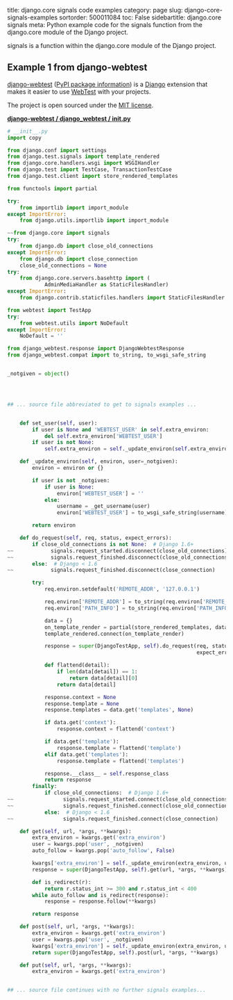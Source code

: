title: django.core signals code examples
category: page
slug: django-core-signals-examples
sortorder: 500011084
toc: False
sidebartitle: django.core signals
meta: Python example code for the signals function from the django.core module of the Django project.


signals is a function within the django.core module of the Django project.


## Example 1 from django-webtest
[django-webtest](https://github.com/django-webtest/django-webtest)
([PyPI package information](https://pypi.org/project/django-webtest/))
is a [Django](/django.html) extension that makes it easier to use
[WebTest](http://docs.pylonsproject.org/projects/webtest/) with
your projects.

The project is open sourced under the
[MIT license](https://github.com/django-webtest/django-webtest/blob/master/LICENSE.txt).

[**django-webtest / django_webtest / __init__.py**](https://github.com/django-webtest/django-webtest/blob/master/django_webtest/./__init__.py)

```python
# __init__.py
import copy

from django.conf import settings
from django.test.signals import template_rendered
from django.core.handlers.wsgi import WSGIHandler
from django.test import TestCase, TransactionTestCase
from django.test.client import store_rendered_templates

from functools import partial

try:
    from importlib import import_module
except ImportError:
    from django.utils.importlib import import_module

~~from django.core import signals
try:
    from django.db import close_old_connections
except ImportError:
    from django.db import close_connection
    close_old_connections = None
try:
    from django.core.servers.basehttp import (
            AdminMediaHandler as StaticFilesHandler)
except ImportError:
    from django.contrib.staticfiles.handlers import StaticFilesHandler

from webtest import TestApp
try:
    from webtest.utils import NoDefault
except ImportError:
    NoDefault = ''

from django_webtest.response import DjangoWebtestResponse
from django_webtest.compat import to_string, to_wsgi_safe_string


_notgiven = object()




## ... source file abbreviated to get to signals examples ...


    def set_user(self, user):
        if user is None and 'WEBTEST_USER' in self.extra_environ:
            del self.extra_environ['WEBTEST_USER']
        if user is not None:
            self.extra_environ = self._update_environ(self.extra_environ, user)

    def _update_environ(self, environ, user=_notgiven):
        environ = environ or {}

        if user is not _notgiven:
            if user is None:
                environ['WEBTEST_USER'] = ''
            else:
                username = _get_username(user)
                environ['WEBTEST_USER'] = to_wsgi_safe_string(username)

        return environ

    def do_request(self, req, status, expect_errors):
        if close_old_connections is not None:  # Django 1.6+
~~            signals.request_started.disconnect(close_old_connections)
~~            signals.request_finished.disconnect(close_old_connections)
        else:  # Django < 1.6
~~            signals.request_finished.disconnect(close_connection)

        try:
            req.environ.setdefault('REMOTE_ADDR', '127.0.0.1')

            req.environ['REMOTE_ADDR'] = to_string(req.environ['REMOTE_ADDR'])
            req.environ['PATH_INFO'] = to_string(req.environ['PATH_INFO'])

            data = {}
            on_template_render = partial(store_rendered_templates, data)
            template_rendered.connect(on_template_render)

            response = super(DjangoTestApp, self).do_request(req, status,
                                                             expect_errors)

            def flattend(detail):
                if len(data[detail]) == 1:
                    return data[detail][0]
                return data[detail]

            response.context = None
            response.template = None
            response.templates = data.get('templates', None)

            if data.get('context'):
                response.context = flattend('context')

            if data.get('template'):
                response.template = flattend('template')
            elif data.get('templates'):
                response.template = flattend('templates')

            response.__class__ = self.response_class
            return response
        finally:
            if close_old_connections:  # Django 1.6+
~~                signals.request_started.connect(close_old_connections)
~~                signals.request_finished.connect(close_old_connections)
            else:  # Django < 1.6
~~                signals.request_finished.connect(close_connection)

    def get(self, url, *args, **kwargs):
        extra_environ = kwargs.get('extra_environ')
        user = kwargs.pop('user', _notgiven)
        auto_follow = kwargs.pop('auto_follow', False)

        kwargs['extra_environ'] = self._update_environ(extra_environ, user)
        response = super(DjangoTestApp, self).get(url, *args, **kwargs)

        def is_redirect(r):
            return r.status_int >= 300 and r.status_int < 400
        while auto_follow and is_redirect(response):
            response = response.follow(**kwargs)

        return response

    def post(self, url, *args, **kwargs):
        extra_environ = kwargs.get('extra_environ')
        user = kwargs.pop('user', _notgiven)
        kwargs['extra_environ'] = self._update_environ(extra_environ, user)
        return super(DjangoTestApp, self).post(url, *args, **kwargs)

    def put(self, url, *args, **kwargs):
        extra_environ = kwargs.get('extra_environ')


## ... source file continues with no further signals examples...

```

